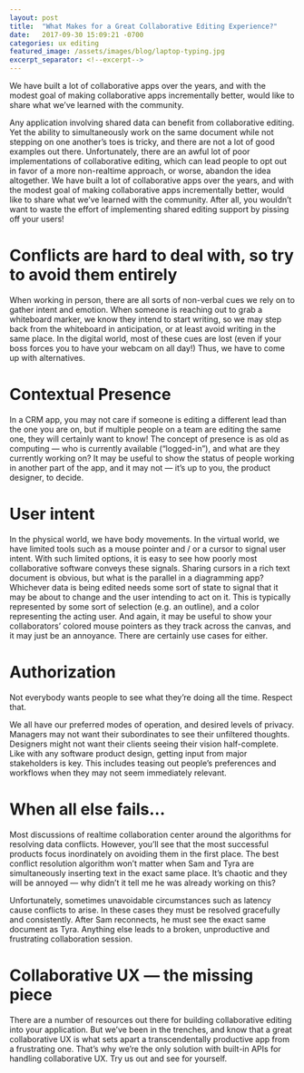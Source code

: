 ```yaml
---
layout: post
title:  "What Makes for a Great Collaborative Editing Experience?"
date:   2017-09-30 15:09:21 -0700
categories: ux editing
featured_image: /assets/images/blog/laptop-typing.jpg
excerpt_separator: <!--excerpt-->
---
```

We have built a lot of collaborative apps over the years, and with the modest goal of making collaborative apps incrementally better, would like to share what we’ve learned with the community.
<!--excerpt-->
Any application involving shared data can benefit from collaborative editing. Yet the ability to simultaneously work on the same document while not stepping on one another’s toes is tricky, and there are not a lot of good examples out there. Unfortunately, there are an awful lot of poor implementations of collaborative editing, which can lead people to opt out in favor of a more non-realtime approach, or worse, abandon the idea altogether. We have built a lot of collaborative apps over the years, and with the modest goal of making collaborative apps incrementally better, would like to share what we’ve learned with the community. After all, you wouldn’t want to waste the effort of implementing shared editing support by pissing off your users!

# Conflicts are hard to deal with, so try to avoid them entirely
When working in person, there are all sorts of non-verbal cues we rely on to gather intent and emotion. When someone is reaching out to grab a whiteboard marker, we know they intend to start writing, so we may step back from the whiteboard in anticipation, or at least avoid writing in the same place. In the digital world, most of these cues are lost (even if your boss forces you to have your webcam on all day!) Thus, we have to come up with alternatives.

# Contextual Presence
In a CRM app, you may not care if someone is editing a different lead than the one you are on, but if multiple people on a team are editing the same one, they will certainly want to know! The concept of presence is as old as computing — who is currently available (“logged-in”), and what are they currently working on? It may be useful to show the status of people working in another part of the app, and it may not — it’s up to you, the product designer, to decide.

# User intent
In the physical world, we have body movements. In the virtual world, we have limited tools such as a mouse pointer and / or a cursor to signal user intent. With such limited options, it is easy to see how poorly most collaborative software conveys these signals. Sharing cursors in a rich text document is obvious, but what is the parallel in a diagramming app? Whichever data is being edited needs some sort of state to signal that it may be about to change and the user intending to act on it. This is typically represented by some sort of selection (e.g. an outline), and a color representing the acting user. And again, it may be useful to show your collaborators’ colored mouse pointers as they track across the canvas, and it may just be an annoyance. There are certainly use cases for either.

# Authorization
Not everybody wants people to see what they’re doing all the time. Respect that.

We all have our preferred modes of operation, and desired levels of privacy. Managers may not want their subordinates to see their unfiltered thoughts. Designers might not want their clients seeing their vision half-complete. Like with any software product design, getting input from major stakeholders is key. This includes teasing out people’s preferences and workflows when they may not seem immediately relevant.

# When all else fails…
Most discussions of realtime collaboration center around the algorithms for resolving data conflicts. However, you’ll see that the most successful products focus inordinately on avoiding them in the first place. The best conflict resolution algorithm won’t matter when Sam and Tyra are simultaneously inserting text in the exact same place. It’s chaotic and they will be annoyed — why didn’t it tell me he was already working on this?

Unfortunately, sometimes unavoidable circumstances such as latency cause conflicts to arise. In these cases they must be resolved gracefully and consistently. After Sam reconnects, he must see the exact same document as Tyra. Anything else leads to a broken, unproductive and frustrating collaboration session.

# Collaborative UX — the missing piece
There are a number of resources out there for building collaborative editing into your application. But we’ve been in the trenches, and know that a great collaborative UX is what sets apart a transcendentally productive app from a frustrating one. That’s why we’re the only solution with built-in APIs for handling collaborative UX. Try us out and see for yourself.